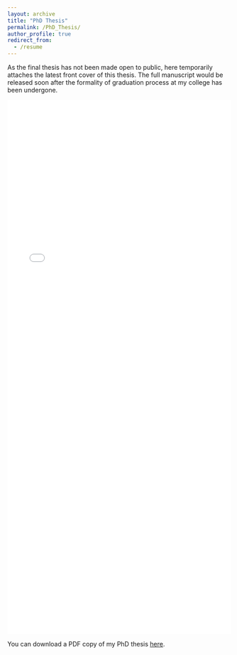 ```yaml
---
layout: archive
title: "PhD Thesis"
permalink: /PhD_Thesis/
author_profile: true
redirect_from:
  - /resume
---
```

As the final thesis has not been made open to public, here temporarily attaches the latest front cover of this thesis. The full manuscript would be released soon after the formality of graduation process at my college has been undergone.

<iframe src="/files/pdf/MEngPhD_Thesis/MyPhDThesis.pdf" width="100%" height="1200" frameborder="no" border="0" marginwidth="0" marginheight="0"></iframe>

You can download a PDF copy of my PhD thesis [here](/files/pdf/MEngPhD_Thesis/MyPhDThesis.pdf).